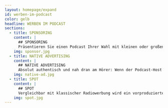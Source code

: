 ```yaml
---
layout: homepage/expand
id: werben-im-podcast
color: gelb
headline: WERBEN IM PODCAST
sections:
  - title: SPONSORING
    content: |
      ## SPONSORING
      Präsentieren Sie einen Podcast Ihrer Wahl mit kleinen oder großen Sponsoring-Paketen. Wichtig ist, dass Thema und Zielgruppe zur Dienstleistung oder zum Produkt des Kunden passen, um eine hohe Werbeakzeptanz zu gewährleisten.
    img: sponsor.jpg
  - title: NATIVE ADVERTISING
    content: |
      ## NATIVE ADVERTISING
      Absolut authentisch und nah dran am Hörer: Wenn der Podcast-Host die Werbebotschaft individuell und persönlich einspricht, kann die Werbung schon mal etwas länger dauern. Im Gegensatz zum Spot werden lediglich die Inhalte und Nennungen abgestimmt – abgelesene Texte sind bei dieser Form des Werbens tabu.
    img: native-ad.jpg
  - title: SPOT
    content: |
      ## SPOT
      Vergleichbar mit klassischer Radiowerbung wird ein vorproduzierter Spot in den Podcast eingebunden. Er ist zu Beginn, in der Mitte oder am Ende des Podcasts zu hören.
    img: spot.jpg
---
```

